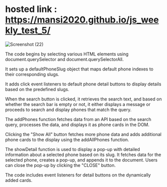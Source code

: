 # hosted link : https://mansi2020.github.io/js_weekly_test_5/  

![Screenshot (22)](https://github.com/mansi2020/js_weekly_test_5/assets/57188328/594d0e58-cf28-4cae-b843-334a3db8dfea)

The code begins by selecting various HTML elements using document.querySelector and document.querySelectorAll.

It sets up a defaultPhoneSlug object that maps default phone indexes to their corresponding slugs.

It adds click event listeners to default phone detail buttons to display details based on the predefined slugs.

When the search button is clicked, it retrieves the search text, and based on whether the search bar is empty or not, it either displays a message or proceeds to search and display phones that match the query.

The addPhones function fetches data from an API based on the search query, processes the data, and displays it as phone cards in the DOM.

Clicking the "Show All" button fetches more phone data and adds additional phone cards to the display using the addAllPhones function.

The showDetail function is used to display a pop-up with detailed information about a selected phone based on its slug. It fetches data for the selected phone, creates a pop-up, and appends it to the document. Users can close the pop-up by clicking the "CLOSE" button.

The code includes event listeners for detail buttons on the dynamically added cards.
